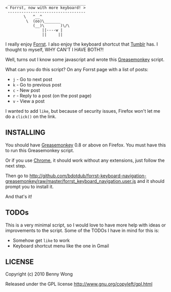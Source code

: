      __________________________________
    < Forrst, now with more keyboard! >
     ----------------------------------
            \   ^__^
             \  (oo)\_______
                (__)\       )\/\
                    ||----w |
                    ||     ||

I really enjoy [Forrst](http://forrst.com/). I also enjoy the keyboard
shortcut that [Tumblr](http://tumblr.com/) has. I thought to myself, WHY CAN'T I
HAVE BOTH?!

Well, turns out I know some javascript and wrote this
[Greasemonkey](http://www.greasespot.net/) script.

What can you do this script? On any Forrst page with a list of posts:

* `j` - Go to next post
* `k` - Go to previous post
* `c` - New post
* `r` - Reply to a post (on the post page)
* `v` - View a post

I wanted to add `like`, but because of security issues, Firefox won't let me do
a `click()` on the link.

INSTALLING
----------

You should have [Greasemonkey](http://www.greasespot.net/) 0.8 or above on
Firefox. You must have this to run this Greasemonkey script.

Or if you use [Chrome](http://www.google.com/chrome), it should work without
any extensions, just follow the next step.

Then go to http://github.com/bdotdub/forrst-keyboard-navigation-greasemonkey/raw/master/forrst_keyboard_navigation.user.js
and it should prompt you to install it.

And that's it!


TODOs
-----

This is a very minimal script, so I would love to have more help with ideas
or improvements to the script. Some of the TODOs I have in mind for this is:

* Somehow get `like` to work
* Keyboard shortcut menu like the one in Gmail


LICENSE
-------

Copyright (c) 2010 Benny Wong

Released under the GPL license
http://www.gnu.org/copyleft/gpl.html
